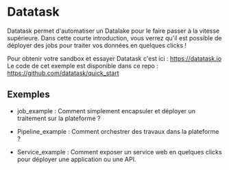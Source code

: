 # Datatask

Datatask permet d'automatiser un Datalake pour le faire passer à la vitesse supérieure. Dans cette courte introduction, vous verrez qu'il est possible de déployer des jobs pour traiter vos données en quelques clicks !

Pour obtenir votre sandbox et essayer Datatask c'est ici : https://datatask.io
Le code de cet exemple est disponible dans ce repo : https://github.com/datatask/quick_start

## Exemples

- job_example : Comment simplement encapsuler et déployer un traitement sur la plateforme ? 

- Pipeline_example : Comment orchestrer des travaux dans la plateforme ? 

- Service_example : Comment exposer un service web en quelques clicks pour déployer une application ou une API. 